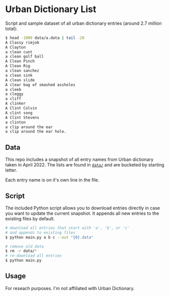 # Urban Dictionary List

Script and sample dataset of all urban dictionary entries (around 2.7 million total):

```bash
$ head -1000 data/a.data | tail -20
A Classy rimjob
A Clayton
a clean cunt
a clean golf ball
A Clean Pinch
A Clean Rig
a clean sanchez
a clean sink
A clean slide
A clear bag of smashed assholes
a cleeb
a cleggy
a cliff
A clinker
A Clint Colvin
A clint song
A Clint Stevens
a clinton
a clip around the ear
a clip around the ear hole.
```


## Data
This repo includes a snapshot of all entry names from Urban dictionary taken in April 2022. The lists are found in [`data/`](https://github.com/mattbierner/urban-dictionary-word-list/tree/master/data) and are bucketed by starting letter.

Each entry name is on it's own line in the file.

## Script
The included Python script allows you to download entries directly in case you want to update the current snapshot.
It appends all new entries to the existing files by default.

```sh
# download all entries that start with 'a', 'b', or 'c'
# and appends to existing files
$ python main.py a b c --out "{0}.data"
```

```sh
# remove old data
$ rm -r data/*
# re-download all entries
$ python main.py
```

## Usage
For reseach purposes. I'm not affiliated with Urban Dictionary.